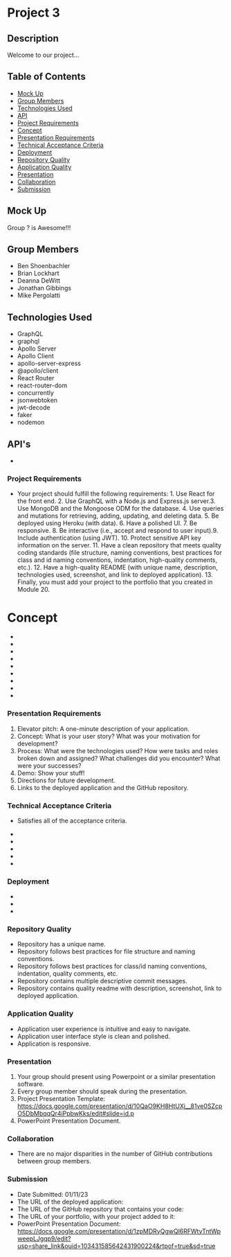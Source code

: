 # Project 3

## Description

Welcome to our project...

## Table of Contents

- [Mock Up](#Mock-Up)
- [Group Members](#Group-Members)
- [Technologies Used](#Technologies-Used)
- [API](#API's)
- [Project Requirements](#Project-Requirements)
- [Concept](#Concept)
- [Presentation Requirements](#User-Story)
- [Technical Acceptance Criteria](#Technical-Acceptance-Criteria)
- [Deployment](#Deployment)
- [Repository Quality](#Repository-Quality)
- [Application Quality](#Application-Quality)
- [Presentation](#Presentation)
- [Collaboration](#Collaboration)
- [Submission](#Submission)

## Mock Up

Group ? is Awesome!!!

## Group Members

- Ben Shoenbachler
- Brian Lockhart
- Deanna DeWitt
- Jonathan Gibbings
- Mike Pergolatti

## Technologies Used

- GraphQL
- graphql
- Apollo Server
- Apollo Client
- apollo-server-express
- @apollo/client
- React Router
- react-router-dom
- concurrently
- jsonwebtoken
- jwt-decode
- faker
- nodemon

## API's

-

### Project Requirements

- Your project should fulfill the following requirements:
  ​1. Use React for the front end.
  ​2. Use GraphQL with a Node.js and Express.js server.
  ​3. Use MongoDB and the Mongoose ODM for the database.
  ​4. Use queries and mutations for retrieving, adding, updating, and deleting data.
  ​5. Be deployed using Heroku (with data).
  ​6. Have a polished UI.
  ​7. Be responsive.
  ​8. Be interactive (i.e., accept and respond to user input).
  ​9. Include authentication (using JWT).
  ​10. Protect sensitive API key information on the server.
  ​11. Have a clean repository that meets quality coding standards (file structure, naming conventions, best practices for class and id naming conventions, indentation, high-quality comments, etc.).
  ​12. Have a high-quality README (with unique name, description, technologies used, screenshot, and link to deployed application).
  ​13. Finally, you must add your project to the portfolio that you created in Module 20.

# Concept

-
-
-
-
-
-
-
-
-

### Presentation Requirements

1. Elevator pitch: A one-minute description of your application.
2. Concept: What is your user story? What was your motivation for development?
3. Process: What were the technologies used? How were tasks and roles broken down and assigned? What challenges did you encounter? What were your successes?
4. Demo: Show your stuff!
5. Directions for future development.
6. Links to the deployed application and the GitHub repository.

### Technical Acceptance Criteria

- Satisfies all of the acceptance criteria.

*
*
*
*
*

### Deployment

-
-
-

### Repository Quality

- Repository has a unique name.
- Repository follows best practices for file structure and naming conventions.
- Repository follows best practices for class/id naming conventions, indentation, quality comments, etc.
- Repository contains multiple descriptive commit messages.
- Repository contains quality readme with description, screenshot, link to deployed application.

### Application Quality

- Application user experience is intuitive and easy to navigate.
- Application user interface style is clean and polished.
- Application is responsive.

### Presentation

1. Your group should present using Powerpoint or a similar presentation software.
2. Every group member should speak during the presentation.
3. Project Presentation Template: https://docs.google.com/presentation/d/10QaO9KH8HtUXj__81ve0SZcpO5DbMbqqQr4iPpbwKks/edit#slide=id.p
4. PowerPoint Presentation Document.

### Collaboration

- There are no major disparities in the number of GitHub contributions between group members.

### Submission

- Date Submitted: 01/11/23
- The URL of the deployed application:
- The URL of the GitHub repository that contains your code:
- The URL of your portfolio, with your project added to it:
- PowerPoint Presentation Document: https://docs.google.com/presentation/d/1zpMDRyQgwQl6RFWtyTntWpweepLJgqp9/edit?usp=share_link&ouid=103431585642431900224&rtpof=true&sd=true
